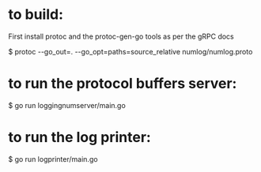 

# to build:

First install protoc and the protoc-gen-go tools as per the gRPC docs

$ protoc --go_out=. --go_opt=paths=source_relative numlog/numlog.proto

# to run the protocol buffers server:

$ go run loggingnumserver/main.go

# to run the log printer:

$ go run logprinter/main.go
